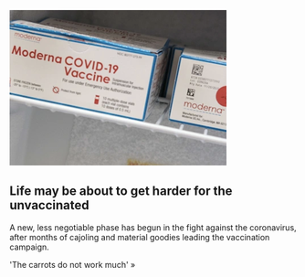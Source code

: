 
![Life may be about to get harder for the unvaccinated](./20210807125531.png)
## Life may be about to get harder for the unvaccinated

A new, less negotiable phase has begun in the fight against the coronavirus, after months of cajoling and material goodies leading the vaccination campaign.

'The carrots do not work much' »
